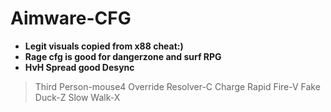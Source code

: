 # Aimware-CFG
- **Legit visuals copied from x88 cheat:)** 
- **Rage cfg is good for dangerzone and surf RPG**
- **HvH Spread good Desync**

 > Third Person-mouse4
 > Override Resolver-C
 > Charge Rapid Fire-V
 > Fake Duck-Z
 > Slow Walk-X
